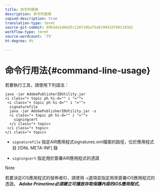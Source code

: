 ```yaml
---
title: 命令列使用
description: 命令列使用
copied-description: true
translation-type: tm+mt
source-git-commit: 89bdda1d4bd5c126f19ba75a819942df901183d1
workflow-type: tm+mt
source-wordcount: '75'
ht-degree: 0%

---
```



# 命令行用法{#command-line-usage}

若要執行工具，請使用下列語法：

```
java -jar AdobePublisherIDUtility.jar 
<i class="+ topic ph hi-d="" i "="">
 <i class="+ topic ph hi-d="" i "="">
  signaturefile 
  java -jar AdobePublisherIDUtility.jar -s 
  <i class="+ topic ph hi-d="" i "="">
    signingcert
  </i class="+ topic>
 </i class="+ topic>
</i class="+ topic>
```

* `signaturefile` 指定AIR應用程式signatures.xml檔案的路徑，位於應用程式目 [!DNL META-INF] 錄

* `signingcert` 指定用於簽署AIR應用程式的憑證

>[!NOTE]
>
>若要決定iOS應用程式的發佈者ID，請使用`-s`選項並指定用來簽署iOS應用程式的憑證。 ***Adobe Primetime必須建立可播放存取保護內容的iOS應用程式***。

